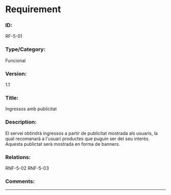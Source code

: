 # Requirement

### ID:
RF-5-01

### Type/Category:
Funcional

### Version:
1.1

### Title:
Ingressos amb publicitat

### Description:
El servei obtindrà ingressos a partir de publicitat mostrada als usuaris, la qual recomanarà a l'usuari productes que puguin ser del seu interès. Aquesta publictat serà mostrada en forma de banners.

### Relations:
RNF-5-02
RNF-5-03

### Comments:

---
